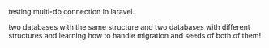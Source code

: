 testing multi-db connection in laravel. 

two databases with the same structure and two databases with different structures and learning how to handle migration and seeds of both of them!
